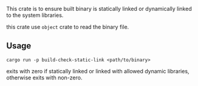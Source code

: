 This crate is to ensure built binary is statically linked or dynamically linked to the system libraries.

this crate use `object` crate to read the binary file.

## Usage

```
cargo run -p build-check-static-link <path/to/binary>
```

exits with zero if statically linked or linked with allowed dynamic libraries, otherwise exits with non-zero.

